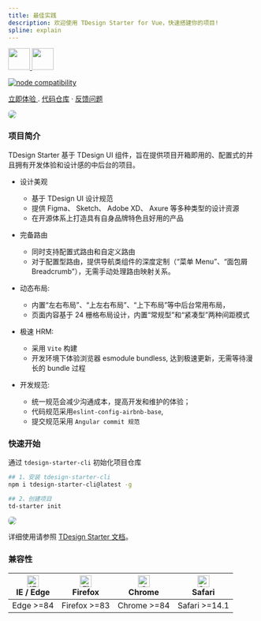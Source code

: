 ```yaml
---
title: 最佳实践
description: 欢迎使用 TDesign Starter for Vue，快速搭建你的项目!
spline: explain
---
```


<p>
<a href="https://tdesign.tencent.com/starter/vue/" target="_blank">
<img src="https://tdesign.gtimg.com/starter/brand-logo-light.png" class="__light__" style="height:44px;margin-top:0;"/>
<img src="https://tdesign.gtimg.com/starter/brand-logo-dark.png" class="__dark__" style="height:44px;margin-top:0;"/>
</a>
</p>
<p>
  <a href="https://nodejs.org/en/about/releases/"><img src="https://img.shields.io/node/v/vite.svg" alt="node compatibility"></a>
</p>
<p>
  <a href="http://tdesign.tencent.com/starter/vue/">立即体验 </a>
  .
  <a href="https://github.com/Tencent/tdesign-vue-starter">代码仓库</a>
  ·
  <a href="https://github.com/Tencent/tdesign-vue-starter/issues/new/choose">反馈问题</a>
</p>
<p>
  <img src="https://tdesign.gtimg.com/starter/starter.png" style="border-radius:6px;border:1px solid var(--component-border)"/>
</p>

### 项目简介

TDesign Starter 基于 TDesign UI 组件，旨在提供项目开箱即用的、配置式的并且拥有开发体验和设计感的中后台的项目。

- 设计美观

  - 基于 TDesign UI 设计规范
  - 提供 Figma、 Sketch、 Adobe XD、 Axure 等多种类型的设计资源
  - 在开源体系上打造具有自身品牌特色且好用的产品

- 完备路由

  - 同时支持配置式路由和自定义路由
  - 对于配置型路由，提供导航类组件的深度定制（“菜单 Menu”、“面包屑 Breadcrumb”），无需手动处理路由映射关系。

- 动态布局:

  - 内置“左右布局”、“上左右布局”、“上下布局”等中后台常用布局，
  - 页面内容基于 24 栅格布局设计，内置“常规型”和“紧凑型”两种间距模式

- 极速 HRM:

  - 采用 `Vite` 构建
  - 开发环境下体验浏览器 esmodule bundless, 达到极速更新，无需等待漫长的 bundle 过程

- 开发规范:
  - 统一规范会减少沟通成本，提高开发和维护的体验；
  - 代码规范采用`eslint-config-airbnb-base`,
  - 提交规范采用 `Angular commit 规范`

### 快速开始

通过 `tdesign-starter-cli` 初始化项目仓库

```bash
## 1、安装 tdesign-starter-cli
npm i tdesign-starter-cli@latest -g

## 2、创建项目
td-starter init
```

<p>
  <img src="https://tdesign.gtimg.com/starter/starter-cli.png" style="border-radius:6px;border:1px solid var(--component-border)"/>
</p>

详细使用请参照 [TDesign Starter 文档](https://tdesign.tencent.com/starter/docs/vue/get-started)。

### 兼容性

| [<img src="https://tdesign.gtimg.com/docs/edge_48x48.png" alt="IE / Edge" width="24px" height="24px" />](http://godban.github.io/browsers-support-badges/)<br/> IE / Edge | [<img src="https://tdesign.gtimg.com/docs/firefox_48x48.png" alt="Firefox" width="24px" height="24px" />](http://godban.github.io/browsers-support-badges/)<br/>Firefox | [<img src="https://tdesign.gtimg.com/docs/chrome_48x48.png" alt="Chrome" width="24px" height="24px" />](http://godban.github.io/browsers-support-badges/)<br/>Chrome | [<img src="https://tdesign.gtimg.com/docs/safari_48x48.png" alt="Safari" width="24px" height="24px" />](http://godban.github.io/browsers-support-badges/)<br/>Safari |
| --- | --- | --- | --- |
| Edge >=84 | Firefox >=83 | Chrome >=84 | Safari >=14.1 |
